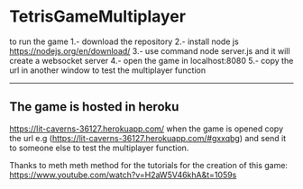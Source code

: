 # TetrisGameMultiplayer
to run the game
1.- download the repository
2.- install node js https://nodejs.org/en/download/
3.- use command node server.js and it will create a websocket server
4.- open the game in localhost:8080 
5.- copy the url in another window to test the multiplayer function

--------------------------------------------
The game is hosted in heroku 
--------------------------------------------
https://lit-caverns-36127.herokuapp.com/
when the game is opened copy the url e.g (https://lit-caverns-36127.herokuapp.com/#gxxqbg) and send it to someone else to test the multiplayer function. 


Thanks to meth meth method for the tutorials for the creation of this game: https://www.youtube.com/watch?v=H2aW5V46khA&t=1059s
